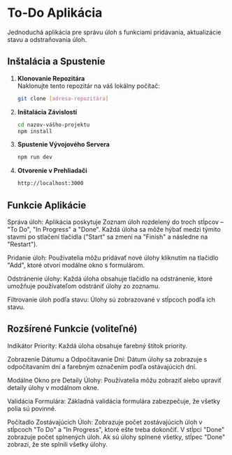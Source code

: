 # To-Do Aplikácia

Jednoduchá aplikácia pre správu úloh s funkciami pridávania, aktualizácie stavu a odstraňovania úloh.

## Inštalácia a Spustenie

1. **Klonovanie Repozitára**  
   Naklonujte tento repozitár na váš lokálny počítač:
   ```bash
   git clone [adresa-repozitára]
   ```
2. **Inštalácia Závislostí**
   ```bash
   cd nazov-vášho-projektu
   npm install
   ```
3. **Spustenie Vývojového Servera**
   ```bash
   npm run dev
   ```
4. **Otvorenie v Prehliadači**
   ```bash
   http://localhost:3000
   ```

## Funkcie Aplikácie

Správa úloh: Aplikácia poskytuje Zoznam úloh rozdelený do troch stĺpcov – "To Do", "In Progress" a "Done". Každá úloha sa môže hýbať medzi týmito stavmi po stlačení tlačidla ("Start" sa zmení na "Finish" a následne na "Restart").

Pridanie úloh: Používatelia môžu pridávať nové úlohy kliknutím na tlačidlo "Add", ktoré otvorí modálne okno s formulárom.

Odstránenie úlohy: Každá úloha obsahuje tlačidlo na odstránenie, ktoré umožňuje používateľom odstrániť úlohy zo zoznamu.

Filtrovanie úloh podľa stavu: Úlohy sú zobrazované v stĺpcoch podľa ich stavu.

## Rozšírené Funkcie (voliteľné)

Indikátor Priority: Každá úloha obsahuje farebný štítok priority.

Zobrazenie Dátumu a Odpočítavanie Dní: Dátum úlohy sa zobrazuje s odpočítavaním dní a farebným označením podľa ostávajúcich dní.

Modálne Okno pre Detaily Úlohy: Používatelia môžu zobraziť alebo upraviť detaily úlohy v modálnom okne.

Validácia Formulára: Základná validácia formulára zabezpečuje, že všetky polia sú povinné.

Počítadlo Zostávajúcich Úloh: Zobrazuje počet zostávajúcich úloh v stĺpcoch "To Do" a "In Progress", ktoré ešte treba dokončiť. V stĺpci "Done" zobrazuje počet splnených úloh. Ak sú úlohy splnené všetky, stĺpec "Done" zobrazí, že ste splnili všetky úlohy.
